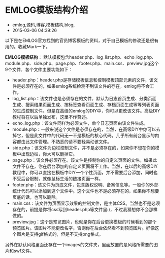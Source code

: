 # EMLOG模板结构介绍
- emlog,源码,博客,模板结构,blog,
- 2015-03-06 04:39:26


以下是在EMLOG官方找到的官员博客模板的资料，对于自己模板的修改还是很有用的。收藏Mark一下。



**EMLOG模板结构**：
默认模板包含header.php、log_list.php、echo_log.php、module.php、side.php、page.php、footer.php、main.css、preview.jpg这个9个文件，各个文件主要功能如下：

 - header.php：header.php是存储模板信息和控制模板顶部元素的文件，该文件是必须存在的，如果emlog系统检测不到该文件的存在，emlog将不会工作。
 - log_list.php：该文件也是必须存在的文件，默认为日志首页生成、分类页面生成、搜索结果页面生成、按标签查看页面生成、存档页面生成等等列表页面的生成控制文件。但是在高级的emlog的DIY中，你可以更改该文件。高级DIY教程将在以后单独发布，这里不作赘述。
 - echo_log.php：该文件同样为必须文件，单个日志页面由该文件生成。
 - module.php：一般来说这个文件是必须存在的，当然，在高级DIY中你可以去掉它，但是此文件中的代码无一不是模板的核心代码。几乎所有前台显示的内容都由此文件管理。不熟悉的请不要轻易动该文件。
 - side.php：该文件为边栏控制文件，并不是必须存在的，如果你不想在你的模板中出现边栏，你大可以删掉它。
 - page.php：该文件必须存在。该文件是控制你的自定义页面的文件。如果此文件不存在，你在后台添加的自定义页面将不工作。当然，在以后的高级DIY教程中，你可以直接在模板中DIY一个个性页面，并不需要后台添加，同时也不受后台限制，就像鼠标生活的链接页面一样。
 - footer.php：该文件为页底文件，包含版权说明、备案信息等。一般你的外部统计代码可以添加到这个文件中。这个文件也不是必须存在的，如果你不想要页底的话，也可以删除。
 - main.css：该文件为页面显示效果的控制文件，是主体CSS。当然也不是必须存在的，前提是你将css写到header.php等文件里:)，不过我猜想你不会那样做的。
 - preview.jpg：这个是预览图片，也就是你在后台更换模板的时候看到的那个预览图片。该图片不能更改名字，否则你在后台依然看不到预览图片。好像这个图片是支持gif格式的，但是不支持png格式。

另外在默认风格里面还存在一个images的文件夹，里面放置的是风格所需要的图片和swf文件。
